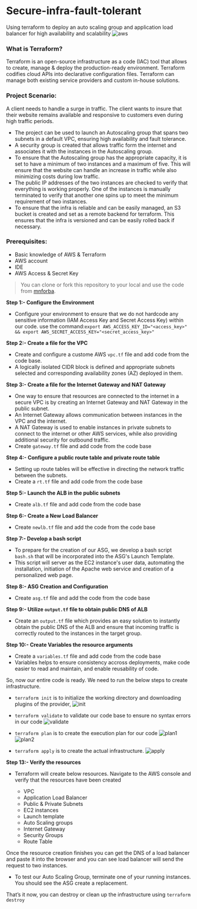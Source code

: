 # Secure-infra-fault-tolerant
Using terraform to deploy an auto scaling group and application load balancer for high availability and scalability
                     ![aws](https://github.com/mnforba/Secure-infra-fault-tolerant/assets/88167119/f1090ede-2334-4b04-bf4b-7df8747ddbbe)

### What is Terraform?

Terraform is an open-source infrastructure as a code (IAC) tool that allows to create, manage & deploy the production-ready environment. Terraform codifies cloud APIs into declarative configuration files. Terraform can manage both existing service providers and custom in-house solutions.

### Project Scenario:
A client needs to handle a surge in traffic. The client wants to insure that their website remains available and responsive to customers even during high traffic periods.
* The project can be used to launch an Autoscaling group that spans two subnets in a default VPC, ensuring high availability and fault tolerance. 
* A security group is created that allows traffic form the internet and associates it with the instances in the Autoscaling group.
* To ensure that the Autoscaling group has the appropriate capacity, it is set to have a minimum of two instances and a maximum of five. This will ensure that the website can handle an increase in traffic while also minimizing costs during low traffic.
* The public IP addresses of the two instances are checked to verify that everything is working properly. One of the instances is manually terminated to verify that another one spins up to meet the minimum requirement of two instances.
* To ensure that the infra is reliable and can be easily managed, an S3 bucket is created and set as a remote backend for terraform. This ensures that the infra is versioned and can be easily rolled back if necessary.


### Prerequisites:

* Basic knowledge of AWS & Terraform
* AWS account
* IDE
* AWS Access & Secret Key

> You can clone or fork this repository to your local and use the code from [mnforba](https://github.com/mnforba/Secure-infra-fault-tolerant). 

**Step 1:- Configure the Environment**
- Configure your environment to ensure that we do not hardcode any sensitive information (IAM Access Key and Secret Access Key) within our code.
  use the command:`export AWS_ACCESS_KEY_ID="<access_key>" && export AWS_SECRET_ACCESS_KEY="<secret_access_key>"`

**Step 2:- Create a file for the VPC**

* Create and configure a custome AWS `vpc.tf` file and add code from the code base.
* A logically isolated CIDR block is defined and appropriate subnets selected and corresponding availability zones (AZ) deployed in them.

**Step 3:- Create a file for the Internet Gateway and NAT Gateway**

* One way to ensure that resources are connected to the internet in a secure VPC is by creating an Internet Gateway and NAT Gateway in the public subnet.
* An Internet Gateway allows communication between instances in the VPC and the internet. 
* A NAT Gateway is used to enable instances in private subnets to connect to the internet or other AWS services, while also providing additional security for outbound traffic.
* Create `gateway.tf` file and add code from the code base
  
**Step 4:- Configure a public route table and private route table**

* Setting  up route tables will be effective in directing the network traffic between the subnets.
* Create a `rt.tf` file and add code from the code base

**Step 5:- Launch the ALB in the public subnets**

* Create `alb.tf` file and add code from the code base

**Step 6:- Create a New Load Balancer**

* Create `newlb.tf` file and add the code from the code base

**Step 7:- Develop a bash script**

* To prepare for the creation of our ASG, we develop a bash script `bash.sh` that will be incorporated into the ASG's Launch Template. 
* This script will server as the EC2 instance's user data, automating the installation, initiation of the Apache web service and creation of a personalized web page.

**Step 8:- ASG Creation and Configuration**

* Create `asg.tf` file and add the code from the code base

**Step 9:- Utilize `output.tf` file to obtain public DNS of ALB**

* Create an `output.tf` file which provides an easy solution to instantly obtain the public DNS of the ALB and ensure that incoming traffic is correctly routed to the instances in the target group.

**Step 10:- Create Variables the resource arguments**

* Create a `variables.tf` file and add code from the code base
* Variables helps to ensure consistency accross deployments, make code easier to read and maintain, and enable reusability of code.


So, now our entire code is ready. We need to run the below steps to create infrastructure.


* `terraform init` is to initialize the working directory and downloading plugins of the provider,
                ![init](https://github.com/mnforba/Secure-infra-fault-tolerant/assets/88167119/0ca95467-3afd-4e21-9578-ac8b93018642)

* `terraform validate` to validate our code base to ensure no syntax errors in our code
                ![validate](https://github.com/mnforba/Secure-infra-fault-tolerant/assets/88167119/92b4467f-1ea0-427c-bcd0-ba7f757e3186)
* `terraform plan` is to create the execution plan for our code
                ![plan1](https://github.com/mnforba/Secure-infra-fault-tolerant/assets/88167119/257ea82c-b120-422b-8557-3272f038af06)
                 ![plan2](https://github.com/mnforba/Secure-infra-fault-tolerant/assets/88167119/0a1afeb5-5f82-455a-95dc-6d5025e12a30)
* `terraform apply` is to create the actual infrastructure.
                 ![apply](https://github.com/mnforba/Secure-infra-fault-tolerant/assets/88167119/f73adfe7-2907-40f2-9d1a-9ccefddf920b)

**Step 13:- Verify the resources**

* Terraform will create below resources. Navigate to the AWS console and verify that the resources have been created

  * VPC
  * Application Load Balancer
  * Public & Private Subnets
  * EC2 instances
  * Launch template
  * Auto Scaling groups
  * Internet Gateway
  * Security Groups 
  * Route Table

Once the resource creation finishes you can get the DNS of a load balancer and paste it into the browser and you can see load balancer will send the request to two instances.
* To test our Auto Scaling Group, terminate one of your running instances. You should see the ASG create a replacement.

That’s it now, you can destroy or clean up the infrastructure using `terraform destroy`

